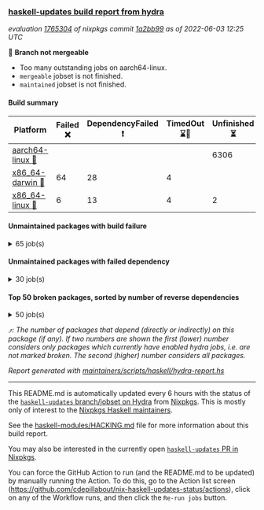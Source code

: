 ### [haskell-updates build report from hydra](https://hydra.nixos.org/jobset/nixpkgs/haskell-updates)
*evaluation [1765304](https://hydra.nixos.org/eval/1765304) of nixpkgs commit [1a2bb99](https://github.com/NixOS/nixpkgs/commits/1a2bb9918a9fcbe40a42f4bf0a17d571032fa933) as of 2022-06-03 12:25 UTC*

:red_circle: **Branch not mergeable**
  * Too many outstanding jobs on aarch64-linux.
  * `mergeable` jobset is not finished.
  * `maintained` jobset is not finished.

#### Build summary

 | Platform | Failed :x: | DependencyFailed :heavy_exclamation_mark: | TimedOut :hourglass::no_entry_sign: | Unfinished :hourglass_flowing_sand: | Success :heavy_check_mark: | 
 | --- | --- | --- | --- | --- | --- | 
 | [aarch64-linux :iphone:](https://hydra.nixos.org/eval/1765304?filter=.aarch64-linux) |  |  |  | 6306 | 4 | 
 | [x86_64-darwin :apple:](https://hydra.nixos.org/eval/1765304?filter=.x86_64-darwin) | 64 | 28 | 4 |  | 6157 | 
 | [x86_64-linux :penguin:](https://hydra.nixos.org/eval/1765304?filter=.x86_64-linux) | 6 | 13 | 4 | 2 | 6318 | 
#### Unmaintained packages with build failure
<details><summary>65 job(s) </summary>

- [ ] [[:iphone::hourglass_flowing_sand:]](https://hydra.nixos.org/build/179072015) [[:apple::x:]](https://hydra.nixos.org/build/179063516) [[:penguin::heavy_check_mark:]](https://hydra.nixos.org/build/179079506) [haskellPackages.di-core](https://hydra.nixos.org/eval/1765304?filter=haskellPackages.di-core)  :arrow_heading_up: 8 | 11
- [ ] [[:iphone::hourglass_flowing_sand:]](https://hydra.nixos.org/build/179071004) [[:apple::x:]](https://hydra.nixos.org/build/179073842) [[:penguin::heavy_check_mark:]](https://hydra.nixos.org/build/179065115) [haskellPackages.free-vector-spaces](https://hydra.nixos.org/eval/1765304?filter=haskellPackages.free-vector-spaces)  :arrow_heading_up: 1 | 7
- [ ] [[:iphone::hourglass_flowing_sand:]](https://hydra.nixos.org/build/179066416) [[:apple::x:]](https://hydra.nixos.org/build/179077317) [[:penguin::heavy_check_mark:]](https://hydra.nixos.org/build/179073445) [haskellPackages.invertible](https://hydra.nixos.org/eval/1765304?filter=haskellPackages.invertible)  :arrow_heading_up: 1 | 5
- [ ] [[:iphone::hourglass_flowing_sand:]](https://hydra.nixos.org/build/179068320) [[:apple::x:]](https://hydra.nixos.org/build/179072366) [[:penguin::x:]](https://hydra.nixos.org/build/179079943) [haskellPackages.compdoc](https://hydra.nixos.org/eval/1765304?filter=haskellPackages.compdoc)  :arrow_heading_up: 1 | 2
- [ ] [[:iphone::hourglass_flowing_sand:]](https://hydra.nixos.org/build/179062753) [[:apple::x:]](https://hydra.nixos.org/build/179069557) [[:penguin::heavy_check_mark:]](https://hydra.nixos.org/build/179068287) [haskellPackages.easytensor](https://hydra.nixos.org/eval/1765304?filter=haskellPackages.easytensor)  :arrow_heading_up: 1 | 1
- [ ] [[:iphone::hourglass_flowing_sand:]](https://hydra.nixos.org/build/179066266) [[:apple::x:]](https://hydra.nixos.org/build/179073489) [[:penguin::heavy_check_mark:]](https://hydra.nixos.org/build/179077924) [haskellPackages.grab](https://hydra.nixos.org/eval/1765304?filter=haskellPackages.grab)  :arrow_heading_up: 1 | 1
- [ ] [[:iphone::hourglass_flowing_sand:]](https://hydra.nixos.org/build/179078946) [[:apple::x:]](https://hydra.nixos.org/build/179074000) [[:penguin::heavy_check_mark:]](https://hydra.nixos.org/build/179071674) [haskellPackages.keep-alive](https://hydra.nixos.org/eval/1765304?filter=haskellPackages.keep-alive)  :arrow_heading_up: 1 | 1
- [ ] [[:iphone::hourglass_flowing_sand:]](https://hydra.nixos.org/build/179070564) [[:apple::x:]](https://hydra.nixos.org/build/179073841) [[:penguin::heavy_check_mark:]](https://hydra.nixos.org/build/179063192) [haskellPackages.sequence-formats](https://hydra.nixos.org/eval/1765304?filter=haskellPackages.sequence-formats)  :arrow_heading_up: 1 | 1
- [ ] [[:iphone::hourglass_flowing_sand:]](https://hydra.nixos.org/build/179063529) [[:apple::x:]](https://hydra.nixos.org/build/179077204) [[:penguin::heavy_check_mark:]](https://hydra.nixos.org/build/179073303) [haskellPackages.zip](https://hydra.nixos.org/eval/1765304?filter=haskellPackages.zip)  :arrow_heading_up: 0 | 5
- [ ] [[:iphone::hourglass_flowing_sand:]](https://hydra.nixos.org/build/179078671) [[:apple::x:]](https://hydra.nixos.org/build/179078612) [[:penguin::heavy_check_mark:]](https://hydra.nixos.org/build/179069097) [haskellPackages.PyF](https://hydra.nixos.org/eval/1765304?filter=haskellPackages.PyF)  :arrow_heading_up: 0 | 4
- [ ] [[:iphone::hourglass_flowing_sand:]](https://hydra.nixos.org/build/179072055) [[:apple::x:]](https://hydra.nixos.org/build/179078039) [[:penguin::heavy_check_mark:]](https://hydra.nixos.org/build/179068269) [haskellPackages.hmidi](https://hydra.nixos.org/eval/1765304?filter=haskellPackages.hmidi)  :arrow_heading_up: 0 | 4
- [ ] [[:iphone::hourglass_flowing_sand:]](https://hydra.nixos.org/build/179069750) [[:apple::x:]](https://hydra.nixos.org/build/179077338) [[:penguin::x:]](https://hydra.nixos.org/build/179064767) [haskellPackages.bloodhound](https://hydra.nixos.org/eval/1765304?filter=haskellPackages.bloodhound)  :arrow_heading_up: 0 | 2
- [ ] [[:iphone::hourglass_flowing_sand:]](https://hydra.nixos.org/build/179064212) [[:apple::x:]](https://hydra.nixos.org/build/179067470) [[:penguin::heavy_check_mark:]](https://hydra.nixos.org/build/179067662) [haskellPackages.posix-socket](https://hydra.nixos.org/eval/1765304?filter=haskellPackages.posix-socket)  :arrow_heading_up: 0 | 2
- [ ] [[:iphone::hourglass_flowing_sand:]](https://hydra.nixos.org/build/179061932) [[:apple::x:]](https://hydra.nixos.org/build/179070332) [[:penguin::x:]](https://hydra.nixos.org/build/179079437) [haskellPackages.composite-aeson-path](https://hydra.nixos.org/eval/1765304?filter=haskellPackages.composite-aeson-path)  :arrow_heading_up: 0 | 1
- [ ] [[:iphone::hourglass_flowing_sand:]](https://hydra.nixos.org/build/179066446) [[:apple::x:]](https://hydra.nixos.org/build/179072918) [[:penguin::heavy_check_mark:]](https://hydra.nixos.org/build/179070755) [haskellPackages.gi-gdkx11](https://hydra.nixos.org/eval/1765304?filter=haskellPackages.gi-gdkx11)  :arrow_heading_up: 0 | 1
- [ ] [[:iphone::hourglass_flowing_sand:]](https://hydra.nixos.org/build/179075182) [[:apple::x:]](https://hydra.nixos.org/build/179068241) [[:penguin::heavy_check_mark:]](https://hydra.nixos.org/build/179079129) [haskellPackages.hamid](https://hydra.nixos.org/eval/1765304?filter=haskellPackages.hamid)  :arrow_heading_up: 0 | 1
- [ ] [[:iphone::hourglass_flowing_sand:]](https://hydra.nixos.org/build/179069659) [[:apple::x:]](https://hydra.nixos.org/build/179071126) [[:penguin::heavy_check_mark:]](https://hydra.nixos.org/build/179079563) [haskellPackages.hmatrix-morpheus](https://hydra.nixos.org/eval/1765304?filter=haskellPackages.hmatrix-morpheus)  :arrow_heading_up: 0 | 1
- [ ] [[:iphone::hourglass_flowing_sand:]](https://hydra.nixos.org/build/179073746) [[:apple::x:]](https://hydra.nixos.org/build/179077643) [[:penguin::heavy_check_mark:]](https://hydra.nixos.org/build/179080493) [haskellPackages.huckleberry](https://hydra.nixos.org/eval/1765304?filter=haskellPackages.huckleberry)  :arrow_heading_up: 0 | 1
- [ ] [[:iphone::hourglass_flowing_sand:]](https://hydra.nixos.org/build/179067431) [[:apple::x:]](https://hydra.nixos.org/build/179079172) [[:penguin::heavy_check_mark:]](https://hydra.nixos.org/build/179077069) [haskellPackages.openal-ffi](https://hydra.nixos.org/eval/1765304?filter=haskellPackages.openal-ffi)  :arrow_heading_up: 0 | 1
- [ ] [[:iphone::hourglass_flowing_sand:]](https://hydra.nixos.org/build/179070075) [[:apple::x:]](https://hydra.nixos.org/build/179079818) [[:penguin::x:]](https://hydra.nixos.org/build/179076127) [haskellPackages.pcre2](https://hydra.nixos.org/eval/1765304?filter=haskellPackages.pcre2)  :arrow_heading_up: 0 | 1
- [ ] [[:iphone::hourglass_flowing_sand:]](https://hydra.nixos.org/build/179077629) [[:apple::x:]](https://hydra.nixos.org/build/179072654) [[:penguin::heavy_check_mark:]](https://hydra.nixos.org/build/179065194) [haskellPackages.select](https://hydra.nixos.org/eval/1765304?filter=haskellPackages.select)  :arrow_heading_up: 0 | 1
- [ ] [[:iphone::hourglass_flowing_sand:]](https://hydra.nixos.org/build/179067209) [[:apple::x:]](https://hydra.nixos.org/build/179063690) [[:penguin::heavy_check_mark:]](https://hydra.nixos.org/build/179068800) [haskellPackages.sysinfo](https://hydra.nixos.org/eval/1765304?filter=haskellPackages.sysinfo)  :arrow_heading_up: 0 | 1
- [ ] [[:iphone::hourglass_flowing_sand:]](https://hydra.nixos.org/build/179071092) [[:apple::x:]](https://hydra.nixos.org/build/179080756) [[:penguin::heavy_check_mark:]](https://hydra.nixos.org/build/179065681) [haskellPackages.FractalArt](https://hydra.nixos.org/eval/1765304?filter=haskellPackages.FractalArt) 
- [ ] [[:iphone::hourglass_flowing_sand:]](https://hydra.nixos.org/build/179063185) [[:apple::heavy_check_mark:]](https://hydra.nixos.org/build/179064282) [[:penguin::x:]](https://hydra.nixos.org/build/179072657) [haskellPackages.binary-io](https://hydra.nixos.org/eval/1765304?filter=haskellPackages.binary-io) 
- [ ] [[:iphone::hourglass_flowing_sand:]](https://hydra.nixos.org/build/179064497) [[:apple::x:]](https://hydra.nixos.org/build/179062384) [[:penguin::hourglass::no_entry_sign:]](https://hydra.nixos.org/build/179066691) [haskellPackages.bindings-common](https://hydra.nixos.org/eval/1765304?filter=haskellPackages.bindings-common) 
- [ ] [[:iphone::hourglass_flowing_sand:]](https://hydra.nixos.org/build/179073684) [[:apple::x:]](https://hydra.nixos.org/build/179077115) [[:penguin::heavy_check_mark:]](https://hydra.nixos.org/build/179064418) [haskellPackages.chiphunk](https://hydra.nixos.org/eval/1765304?filter=haskellPackages.chiphunk) 
- [ ] [[:iphone::hourglass_flowing_sand:]](https://hydra.nixos.org/build/179067240) [[:apple::x:]](https://hydra.nixos.org/build/179066776) [[:penguin::heavy_check_mark:]](https://hydra.nixos.org/build/179063089) [haskellPackages.diskhash](https://hydra.nixos.org/eval/1765304?filter=haskellPackages.diskhash) 
- [ ] [[:iphone::hourglass_flowing_sand:]](https://hydra.nixos.org/build/179072726) [[:apple::x:]](https://hydra.nixos.org/build/179069153) [[:penguin::heavy_check_mark:]](https://hydra.nixos.org/build/179063920) [haskellPackages.env-extra](https://hydra.nixos.org/eval/1765304?filter=haskellPackages.env-extra) 
- [ ] [[:iphone::hourglass_flowing_sand:]](https://hydra.nixos.org/build/179080379) [[:apple::x:]](https://hydra.nixos.org/build/179069971) [[:penguin::heavy_check_mark:]](https://hydra.nixos.org/build/179066173) [haskellPackages.epub-tools](https://hydra.nixos.org/eval/1765304?filter=haskellPackages.epub-tools) 
- [ ] [[:iphone::hourglass_flowing_sand:]](https://hydra.nixos.org/build/179080024) [[:apple::x:]](https://hydra.nixos.org/build/179075268) [[:penguin::heavy_check_mark:]](https://hydra.nixos.org/build/179073623) [haskellPackages.fudgets](https://hydra.nixos.org/eval/1765304?filter=haskellPackages.fudgets) 
- [ ] [[:iphone::hourglass_flowing_sand:]](https://hydra.nixos.org/build/179071521) [[:apple::x:]](https://hydra.nixos.org/build/179075006) [[:penguin::heavy_check_mark:]](https://hydra.nixos.org/build/179076604) [haskellPackages.gerrit](https://hydra.nixos.org/eval/1765304?filter=haskellPackages.gerrit) 
- [ ] [[:iphone::hourglass_flowing_sand:]](https://hydra.nixos.org/build/179063278) [[:apple::x:]](https://hydra.nixos.org/build/179068147) [[:penguin::heavy_check_mark:]](https://hydra.nixos.org/build/179070844) [haskellPackages.ghc-gc-hook](https://hydra.nixos.org/eval/1765304?filter=haskellPackages.ghc-gc-hook) 
- [ ] [[:apple::x:]](https://hydra.nixos.org/build/179066419) [haskellPackages.gi-gtkosxapplication](https://hydra.nixos.org/eval/1765304?filter=haskellPackages.gi-gtkosxapplication) 
- [ ] [[:apple::x:]](https://hydra.nixos.org/build/179069635) [haskellPackages.gtk-mac-integration](https://hydra.nixos.org/eval/1765304?filter=haskellPackages.gtk-mac-integration) 
- [ ] [[:iphone::hourglass_flowing_sand:]](https://hydra.nixos.org/build/179076974) [[:apple::x:]](https://hydra.nixos.org/build/179067045) [[:penguin::heavy_check_mark:]](https://hydra.nixos.org/build/179070965) [haskellPackages.gtk-traymanager](https://hydra.nixos.org/eval/1765304?filter=haskellPackages.gtk-traymanager) 
- [ ] [[:apple::x:]](https://hydra.nixos.org/build/179080546) [haskellPackages.gtk3-mac-integration](https://hydra.nixos.org/eval/1765304?filter=haskellPackages.gtk3-mac-integration) 
- [ ] [[:iphone::hourglass_flowing_sand:]](https://hydra.nixos.org/build/179061971) [[:apple::x:]](https://hydra.nixos.org/build/179063426) [[:penguin::heavy_check_mark:]](https://hydra.nixos.org/build/179071646) [haskellPackages.hid](https://hydra.nixos.org/eval/1765304?filter=haskellPackages.hid) 
- [ ] [[:iphone::hourglass_flowing_sand:]](https://hydra.nixos.org/build/179072433) [[:apple::x:]](https://hydra.nixos.org/build/179080030) [[:penguin::heavy_check_mark:]](https://hydra.nixos.org/build/179068258) [haskellPackages.higher-leveldb](https://hydra.nixos.org/eval/1765304?filter=haskellPackages.higher-leveldb) 
- [ ] [[:iphone::hourglass_flowing_sand:]](https://hydra.nixos.org/build/179061798) [[:apple::x:]](https://hydra.nixos.org/build/179069421) [[:penguin::heavy_check_mark:]](https://hydra.nixos.org/build/179068345) [haskellPackages.hinotify-conduit](https://hydra.nixos.org/eval/1765304?filter=haskellPackages.hinotify-conduit) 
- [ ] [[:iphone::hourglass_flowing_sand:]](https://hydra.nixos.org/build/179061598) [[:apple::x:]](https://hydra.nixos.org/build/179063833) [[:penguin::heavy_check_mark:]](https://hydra.nixos.org/build/179078483) [haskellPackages.hssh](https://hydra.nixos.org/eval/1765304?filter=haskellPackages.hssh) 
- [ ] [[:iphone::hourglass_flowing_sand:]](https://hydra.nixos.org/build/179078447) [[:apple::x:]](https://hydra.nixos.org/build/179064179) [[:penguin::heavy_check_mark:]](https://hydra.nixos.org/build/179065544) [haskellPackages.hsshellscript](https://hydra.nixos.org/eval/1765304?filter=haskellPackages.hsshellscript) 
- [ ] [[:iphone::hourglass_flowing_sand:]](https://hydra.nixos.org/build/179074844) [[:apple::x:]](https://hydra.nixos.org/build/179063095) [[:penguin::heavy_check_mark:]](https://hydra.nixos.org/build/179078906) [haskellPackages.hssourceinfo](https://hydra.nixos.org/eval/1765304?filter=haskellPackages.hssourceinfo) 
- [ ] [[:iphone::hourglass_flowing_sand:]](https://hydra.nixos.org/build/179068045) [[:apple::x:]](https://hydra.nixos.org/build/179079348) [[:penguin::heavy_check_mark:]](https://hydra.nixos.org/build/179070084) [haskellPackages.ipcvar](https://hydra.nixos.org/eval/1765304?filter=haskellPackages.ipcvar) 
- [ ] [[:apple::x:]](https://hydra.nixos.org/build/179073560) [haskellPackages.kqueue](https://hydra.nixos.org/eval/1765304?filter=haskellPackages.kqueue) 
- [ ] [[:iphone::hourglass_flowing_sand:]](https://hydra.nixos.org/build/179074199) [[:apple::x:]](https://hydra.nixos.org/build/179064612) [[:penguin::heavy_check_mark:]](https://hydra.nixos.org/build/179063995) [haskellPackages.leveldb-haskell-fork](https://hydra.nixos.org/eval/1765304?filter=haskellPackages.leveldb-haskell-fork) 
- [ ] [[:iphone::hourglass_flowing_sand:]](https://hydra.nixos.org/build/179073139) [[:apple::x:]](https://hydra.nixos.org/build/179061940) [[:penguin::heavy_check_mark:]](https://hydra.nixos.org/build/179080260) [haskellPackages.linux-framebuffer](https://hydra.nixos.org/eval/1765304?filter=haskellPackages.linux-framebuffer) 
- [ ] [[:iphone::hourglass_flowing_sand:]](https://hydra.nixos.org/build/179063965) [[:apple::x:]](https://hydra.nixos.org/build/179078873) [[:penguin::heavy_check_mark:]](https://hydra.nixos.org/build/179074478) [haskellPackages.mediawiki2latex](https://hydra.nixos.org/eval/1765304?filter=haskellPackages.mediawiki2latex) 
- [ ] [[:iphone::hourglass_flowing_sand:]](https://hydra.nixos.org/build/179069027) [[:apple::x:]](https://hydra.nixos.org/build/179071937) [[:penguin::heavy_check_mark:]](https://hydra.nixos.org/build/179079130) [haskellPackages.mercury-api](https://hydra.nixos.org/eval/1765304?filter=haskellPackages.mercury-api) 
- [ ] [[:iphone::hourglass_flowing_sand:]](https://hydra.nixos.org/build/179068290) [[:apple::x:]](https://hydra.nixos.org/build/179080076) [[:penguin::heavy_check_mark:]](https://hydra.nixos.org/build/179074457) [haskellPackages.nano-cryptr](https://hydra.nixos.org/eval/1765304?filter=haskellPackages.nano-cryptr) 
- [ ] [[:iphone::hourglass_flowing_sand:]](https://hydra.nixos.org/build/179079782) [[:apple::x:]](https://hydra.nixos.org/build/179072507) [[:penguin::heavy_check_mark:]](https://hydra.nixos.org/build/179080443) [haskellPackages.persistent-pagination](https://hydra.nixos.org/eval/1765304?filter=haskellPackages.persistent-pagination) 
- [ ] [[:iphone::hourglass_flowing_sand:]](https://hydra.nixos.org/build/179071816) [[:apple::x:]](https://hydra.nixos.org/build/179073643) [[:penguin::heavy_check_mark:]](https://hydra.nixos.org/build/179072304) [haskellPackages.phatsort](https://hydra.nixos.org/eval/1765304?filter=haskellPackages.phatsort) 
- [ ] [[:iphone::hourglass_flowing_sand:]](https://hydra.nixos.org/build/179073647) [[:apple::x:]](https://hydra.nixos.org/build/179080408) [[:penguin::heavy_check_mark:]](https://hydra.nixos.org/build/179070022) [haskellPackages.ping-wrapper](https://hydra.nixos.org/eval/1765304?filter=haskellPackages.ping-wrapper) 
- [ ] [[:iphone::hourglass_flowing_sand:]](https://hydra.nixos.org/build/179071908) [[:apple::x:]](https://hydra.nixos.org/build/179075532) [[:penguin::heavy_check_mark:]](https://hydra.nixos.org/build/179079347) [haskellPackages.posix-timer](https://hydra.nixos.org/eval/1765304?filter=haskellPackages.posix-timer) 
- [ ] [[:iphone::hourglass_flowing_sand:]](https://hydra.nixos.org/build/179075838) [[:apple::x:]](https://hydra.nixos.org/build/179065867) [[:penguin::heavy_check_mark:]](https://hydra.nixos.org/build/179077987) [haskellPackages.pthread](https://hydra.nixos.org/eval/1765304?filter=haskellPackages.pthread) 
- [ ] [[:iphone::hourglass_flowing_sand:]](https://hydra.nixos.org/build/179069415) [[:apple::x:]](https://hydra.nixos.org/build/179073373) [[:penguin::x:]](https://hydra.nixos.org/build/179074823) [haskellPackages.scenegraph](https://hydra.nixos.org/eval/1765304?filter=haskellPackages.scenegraph) 
- [ ] [[:iphone::hourglass_flowing_sand:]](https://hydra.nixos.org/build/179063362) [[:apple::x:]](https://hydra.nixos.org/build/179067157) [[:penguin::heavy_check_mark:]](https://hydra.nixos.org/build/179069901) [haskellPackages.sfml-audio](https://hydra.nixos.org/eval/1765304?filter=haskellPackages.sfml-audio) 
- [ ] [[:iphone::hourglass_flowing_sand:]](https://hydra.nixos.org/build/179079829) [[:apple::x:]](https://hydra.nixos.org/build/179078716) [[:penguin::heavy_check_mark:]](https://hydra.nixos.org/build/179072353) [haskellPackages.shared-memory](https://hydra.nixos.org/eval/1765304?filter=haskellPackages.shared-memory) 
- [ ] [[:iphone::hourglass_flowing_sand:]](https://hydra.nixos.org/build/179068637) [[:apple::x:]](https://hydra.nixos.org/build/179072695) [[:penguin::heavy_check_mark:]](https://hydra.nixos.org/build/179069692) [haskellPackages.skews](https://hydra.nixos.org/eval/1765304?filter=haskellPackages.skews) 
- [ ] [[:iphone::hourglass_flowing_sand:]](https://hydra.nixos.org/build/179079291) [[:apple::x:]](https://hydra.nixos.org/build/179078891) [[:penguin::heavy_check_mark:]](https://hydra.nixos.org/build/179068825) [haskellPackages.slugify](https://hydra.nixos.org/eval/1765304?filter=haskellPackages.slugify) 
- [ ] [[:iphone::hourglass_flowing_sand:]](https://hydra.nixos.org/build/179080373) [[:apple::x:]](https://hydra.nixos.org/build/179072670) [[:penguin::heavy_check_mark:]](https://hydra.nixos.org/build/179071968) [haskellPackages.tailfile-hinotify](https://hydra.nixos.org/eval/1765304?filter=haskellPackages.tailfile-hinotify) 
- [ ] [[:iphone::hourglass_flowing_sand:]](https://hydra.nixos.org/build/179070427) [[:apple::x:]](https://hydra.nixos.org/build/179063366) [[:penguin::heavy_check_mark:]](https://hydra.nixos.org/build/179074860) [haskellPackages.tini](https://hydra.nixos.org/eval/1765304?filter=haskellPackages.tini) 
- [ ] [[:iphone::hourglass_flowing_sand:]](https://hydra.nixos.org/build/179067680) [[:apple::x:]](https://hydra.nixos.org/build/179064378) [[:penguin::heavy_check_mark:]](https://hydra.nixos.org/build/179065946) [haskellPackages.xmonad-utils](https://hydra.nixos.org/eval/1765304?filter=haskellPackages.xmonad-utils) 
- [ ] [[:iphone::hourglass_flowing_sand:]](https://hydra.nixos.org/build/179075430) [[:apple::x:]](https://hydra.nixos.org/build/179067953) [[:penguin::heavy_check_mark:]](https://hydra.nixos.org/build/179065799) [haskellPackages.yoga](https://hydra.nixos.org/eval/1765304?filter=haskellPackages.yoga) 
- [ ] [[:iphone::hourglass_flowing_sand:]](https://hydra.nixos.org/build/179079532) [[:apple::x:]](https://hydra.nixos.org/build/179065669) [[:penguin::heavy_check_mark:]](https://hydra.nixos.org/build/179075069) [haskellPackages.zot](https://hydra.nixos.org/eval/1765304?filter=haskellPackages.zot) 
- [ ] [[:iphone::hourglass_flowing_sand:]](https://hydra.nixos.org/build/179066474) [[:apple::x:]](https://hydra.nixos.org/build/179064085) [[:penguin::heavy_check_mark:]](https://hydra.nixos.org/build/179066132) [haskellPackages.zxcvbn-c](https://hydra.nixos.org/eval/1765304?filter=haskellPackages.zxcvbn-c) 
</details>

#### Unmaintained packages with failed dependency
<details><summary>30 job(s) </summary>

- [ ] [[:iphone::hourglass_flowing_sand:]](https://hydra.nixos.org/build/179070983) [[:apple::heavy_exclamation_mark:]](https://hydra.nixos.org/build/179072217) [[:penguin::heavy_check_mark:]](https://hydra.nixos.org/build/179075865) [haskellPackages.di-handle](https://hydra.nixos.org/eval/1765304?filter=haskellPackages.di-handle)  :arrow_heading_up: 6 | 9
- [ ] [[:iphone::hourglass_flowing_sand:]](https://hydra.nixos.org/build/179071514) [[:apple::heavy_exclamation_mark:]](https://hydra.nixos.org/build/179068809) [[:penguin::heavy_check_mark:]](https://hydra.nixos.org/build/179079272) [haskellPackages.di-monad](https://hydra.nixos.org/eval/1765304?filter=haskellPackages.di-monad)  :arrow_heading_up: 6 | 9
- [ ] [[:iphone::hourglass_flowing_sand:]](https://hydra.nixos.org/build/179061716) [[:apple::heavy_exclamation_mark:]](https://hydra.nixos.org/build/179072623) [[:penguin::heavy_check_mark:]](https://hydra.nixos.org/build/179068300) [haskellPackages.di-df1](https://hydra.nixos.org/eval/1765304?filter=haskellPackages.di-df1)  :arrow_heading_up: 5 | 8
- [ ] [[:iphone::hourglass_flowing_sand:]](https://hydra.nixos.org/build/179076522) [[:apple::heavy_exclamation_mark:]](https://hydra.nixos.org/build/179063764) [[:penguin::heavy_check_mark:]](https://hydra.nixos.org/build/179069376) [haskellPackages.di-polysemy](https://hydra.nixos.org/eval/1765304?filter=haskellPackages.di-polysemy)  :arrow_heading_up: 1 | 4
- [ ] [[:iphone::hourglass_flowing_sand:]](https://hydra.nixos.org/build/179073641) [[:penguin::heavy_exclamation_mark:]](https://hydra.nixos.org/build/179062883) [haskellPackages.hbro](https://hydra.nixos.org/eval/1765304?filter=haskellPackages.hbro)  :arrow_heading_up: 1 | 1
- [ ] [[:iphone::hourglass_flowing_sand:]](https://hydra.nixos.org/build/179080257) [[:apple::heavy_exclamation_mark:]](https://hydra.nixos.org/build/179073586) [[:penguin::heavy_check_mark:]](https://hydra.nixos.org/build/179079745) [haskellPackages.moto](https://hydra.nixos.org/eval/1765304?filter=haskellPackages.moto)  :arrow_heading_up: 1 | 1
- [ ] [[:iphone::hourglass_flowing_sand:]](https://hydra.nixos.org/build/179074242) [[:apple::heavy_exclamation_mark:]](https://hydra.nixos.org/build/179066837) [[:penguin::heavy_check_mark:]](https://hydra.nixos.org/build/179070362) [haskellPackages.wss-client](https://hydra.nixos.org/eval/1765304?filter=haskellPackages.wss-client)  :arrow_heading_up: 1 | 1
- [ ] [[:iphone::hourglass_flowing_sand:]](https://hydra.nixos.org/build/179074702) [[:apple::heavy_exclamation_mark:]](https://hydra.nixos.org/build/179061581) [[:penguin::heavy_check_mark:]](https://hydra.nixos.org/build/179075723) [haskellPackages.di](https://hydra.nixos.org/eval/1765304?filter=haskellPackages.di)  :arrow_heading_up: 0 | 2
- [ ] [[:iphone::hourglass_flowing_sand:]](https://hydra.nixos.org/build/179077712) [[:apple::heavy_exclamation_mark:]](https://hydra.nixos.org/build/179076921) [[:penguin::heavy_check_mark:]](https://hydra.nixos.org/build/179073958) [haskellPackages.dde](https://hydra.nixos.org/eval/1765304?filter=haskellPackages.dde)  :arrow_heading_up: 0 | 1
- [ ] [[:iphone::hourglass_flowing_sand:]](https://hydra.nixos.org/build/179064709) [[:apple::heavy_exclamation_mark:]](https://hydra.nixos.org/build/179062645) [[:penguin::heavy_check_mark:]](https://hydra.nixos.org/build/179079262) [haskellPackages.invertible-hxt](https://hydra.nixos.org/eval/1765304?filter=haskellPackages.invertible-hxt)  :arrow_heading_up: 0 | 1
- [ ] [[:iphone::hourglass_flowing_sand:]](https://hydra.nixos.org/build/179061533) [[:apple::heavy_exclamation_mark:]](https://hydra.nixos.org/build/179062131) [[:penguin::heavy_exclamation_mark:]](https://hydra.nixos.org/build/179064491) [haskellPackages.GuiHaskell](https://hydra.nixos.org/eval/1765304?filter=haskellPackages.GuiHaskell) 
- [ ] [[:iphone::hourglass_flowing_sand:]](https://hydra.nixos.org/build/179075623) [[:apple::heavy_exclamation_mark:]](https://hydra.nixos.org/build/179064717) [[:penguin::heavy_exclamation_mark:]](https://hydra.nixos.org/build/179071123) [haskellPackages.HPlot](https://hydra.nixos.org/eval/1765304?filter=haskellPackages.HPlot) 
- [ ] [[:iphone::hourglass_flowing_sand:]](https://hydra.nixos.org/build/179063584) [[:apple::heavy_exclamation_mark:]](https://hydra.nixos.org/build/179079229) [[:penguin::heavy_exclamation_mark:]](https://hydra.nixos.org/build/179072676) [haskellPackages.bluetile](https://hydra.nixos.org/eval/1765304?filter=haskellPackages.bluetile) 
- [ ] [[:iphone::hourglass_flowing_sand:]](https://hydra.nixos.org/build/179065809) [[:apple::heavy_exclamation_mark:]](https://hydra.nixos.org/build/179068776) [[:penguin::heavy_exclamation_mark:]](https://hydra.nixos.org/build/179077271) [haskellPackages.compdoc-dhall-decoder](https://hydra.nixos.org/eval/1765304?filter=haskellPackages.compdoc-dhall-decoder) 
- [ ] [[:iphone::hourglass_flowing_sand:]](https://hydra.nixos.org/build/179074482) [[:apple::heavy_exclamation_mark:]](https://hydra.nixos.org/build/179073189) [[:penguin::heavy_check_mark:]](https://hydra.nixos.org/build/179065292) [haskellPackages.easytensor-vulkan](https://hydra.nixos.org/eval/1765304?filter=haskellPackages.easytensor-vulkan) 
- [ ] [[:iphone::hourglass_flowing_sand:]](https://hydra.nixos.org/build/179062816) [[:apple::heavy_exclamation_mark:]](https://hydra.nixos.org/build/179064954) [[:penguin::heavy_exclamation_mark:]](https://hydra.nixos.org/build/179075653) [haskellPackages.gladexml-accessor](https://hydra.nixos.org/eval/1765304?filter=haskellPackages.gladexml-accessor) 
- [ ] [[:iphone::hourglass_flowing_sand:]](https://hydra.nixos.org/build/179080648) [[:apple::heavy_exclamation_mark:]](https://hydra.nixos.org/build/179062422) [[:penguin::heavy_check_mark:]](https://hydra.nixos.org/build/179064448) [haskellPackages.grab-form](https://hydra.nixos.org/eval/1765304?filter=haskellPackages.grab-form) 
- [ ] [[:iphone::hourglass_flowing_sand:]](https://hydra.nixos.org/build/179079845) [[:apple::heavy_exclamation_mark:]](https://hydra.nixos.org/build/179073410) [[:penguin::heavy_exclamation_mark:]](https://hydra.nixos.org/build/179080137) [haskellPackages.gtk2hs-cast-glade](https://hydra.nixos.org/eval/1765304?filter=haskellPackages.gtk2hs-cast-glade) 
- [ ] [[:iphone::hourglass_flowing_sand:]](https://hydra.nixos.org/build/179069277) [[:penguin::heavy_exclamation_mark:]](https://hydra.nixos.org/build/179061985) [haskellPackages.hbro-contrib](https://hydra.nixos.org/eval/1765304?filter=haskellPackages.hbro-contrib) 
- [ ] [[:iphone::hourglass_flowing_sand:]](https://hydra.nixos.org/build/179069445) [[:apple::heavy_exclamation_mark:]](https://hydra.nixos.org/build/179072395) [[:penguin::heavy_exclamation_mark:]](https://hydra.nixos.org/build/179079622) [haskellPackages.hstzaar](https://hydra.nixos.org/eval/1765304?filter=haskellPackages.hstzaar) 
- [ ] [[:iphone::hourglass_flowing_sand:]](https://hydra.nixos.org/build/179072852) [[:apple::heavy_exclamation_mark:]](https://hydra.nixos.org/build/179074989) [[:penguin::heavy_exclamation_mark:]](https://hydra.nixos.org/build/179075654) [haskellPackages.minesweeper](https://hydra.nixos.org/eval/1765304?filter=haskellPackages.minesweeper) 
- [ ] [[:iphone::hourglass_flowing_sand:]](https://hydra.nixos.org/build/179075982) [[:apple::heavy_exclamation_mark:]](https://hydra.nixos.org/build/179065318) [[:penguin::heavy_check_mark:]](https://hydra.nixos.org/build/179061977) [haskellPackages.moto-postgresql](https://hydra.nixos.org/eval/1765304?filter=haskellPackages.moto-postgresql) 
- [ ] [[:iphone::hourglass_flowing_sand:]](https://hydra.nixos.org/build/179063796) [[:apple::heavy_exclamation_mark:]](https://hydra.nixos.org/build/179068377) [[:penguin::heavy_check_mark:]](https://hydra.nixos.org/build/179072516) [haskellPackages.network-messagepack-rpc-websocket](https://hydra.nixos.org/eval/1765304?filter=haskellPackages.network-messagepack-rpc-websocket) 
- [ ] [[:iphone::hourglass_flowing_sand:]](https://hydra.nixos.org/build/179076808) [[:apple::heavy_exclamation_mark:]](https://hydra.nixos.org/build/179074600) [[:penguin::heavy_exclamation_mark:]](https://hydra.nixos.org/build/179074528) [haskellPackages.nymphaea](https://hydra.nixos.org/eval/1765304?filter=haskellPackages.nymphaea) 
- [ ] [[:iphone::hourglass_flowing_sand:]](https://hydra.nixos.org/build/179069842) [[:apple::heavy_exclamation_mark:]](https://hydra.nixos.org/build/179065299) [[:penguin::heavy_check_mark:]](https://hydra.nixos.org/build/179064077) [haskellPackages.polysemy-log-di](https://hydra.nixos.org/eval/1765304?filter=haskellPackages.polysemy-log-di) 
- [ ] [[:iphone::hourglass_flowing_sand:]](https://hydra.nixos.org/build/179073533) [[:apple::heavy_exclamation_mark:]](https://hydra.nixos.org/build/179076602) [[:penguin::heavy_check_mark:]](https://hydra.nixos.org/build/179070924) [haskellPackages.postgresql-replicant](https://hydra.nixos.org/eval/1765304?filter=haskellPackages.postgresql-replicant) 
- [ ] [[:iphone::hourglass_flowing_sand:]](https://hydra.nixos.org/build/179074401) [[:apple::heavy_exclamation_mark:]](https://hydra.nixos.org/build/179069572) [[:penguin::heavy_exclamation_mark:]](https://hydra.nixos.org/build/179076307) [haskellPackages.proplang](https://hydra.nixos.org/eval/1765304?filter=haskellPackages.proplang) 
- [ ] [[:iphone::hourglass_flowing_sand:]](https://hydra.nixos.org/build/179066839) [[:apple::heavy_exclamation_mark:]](https://hydra.nixos.org/build/179070507) [[:penguin::heavy_check_mark:]](https://hydra.nixos.org/build/179074109) [haskellPackages.sequenceTools](https://hydra.nixos.org/eval/1765304?filter=haskellPackages.sequenceTools) 
- [ ] [[:iphone::hourglass_flowing_sand:]](https://hydra.nixos.org/build/179074646) [[:apple::heavy_exclamation_mark:]](https://hydra.nixos.org/build/179079455) [[:penguin::heavy_exclamation_mark:]](https://hydra.nixos.org/build/179062424) [haskellPackages.showdown](https://hydra.nixos.org/eval/1765304?filter=haskellPackages.showdown) 
- [ ] [[:iphone::hourglass_flowing_sand:]](https://hydra.nixos.org/build/179079321) [[:apple::heavy_exclamation_mark:]](https://hydra.nixos.org/build/179080550) [[:penguin::heavy_check_mark:]](https://hydra.nixos.org/build/179064359) [haskellPackages.xbattbar](https://hydra.nixos.org/eval/1765304?filter=haskellPackages.xbattbar) 
</details>

#### Top 50 broken packages, sorted by number of reverse dependencies
<details><summary>50 job(s) </summary>

[amazonka-core](https://packdeps.haskellers.com/reverse/amazonka-core) :arrow_heading_up: 185  
[gogol-core](https://packdeps.haskellers.com/reverse/gogol-core) :arrow_heading_up: 184  
[haskell98](https://packdeps.haskellers.com/reverse/haskell98) :arrow_heading_up: 153  
[enumerator](https://packdeps.haskellers.com/reverse/enumerator) :arrow_heading_up: 56  
[util](https://packdeps.haskellers.com/reverse/util) :arrow_heading_up: 49  
[derive](https://packdeps.haskellers.com/reverse/derive) :arrow_heading_up: 48  
[amazonka](https://packdeps.haskellers.com/reverse/amazonka) :arrow_heading_up: 43  
[accelerate](https://packdeps.haskellers.com/reverse/accelerate) :arrow_heading_up: 42  
[parseargs](https://packdeps.haskellers.com/reverse/parseargs) :arrow_heading_up: 42  
[syb-with-class](https://packdeps.haskellers.com/reverse/syb-with-class) :arrow_heading_up: 42  
[MonadCatchIO-transformers](https://packdeps.haskellers.com/reverse/MonadCatchIO-transformers) :arrow_heading_up: 41  
[autodocodec](https://packdeps.haskellers.com/reverse/autodocodec) :arrow_heading_up: 33  
[data-lens](https://packdeps.haskellers.com/reverse/data-lens) :arrow_heading_up: 33  
[rank1dynamic](https://packdeps.haskellers.com/reverse/rank1dynamic) :arrow_heading_up: 33  
[distributed-static](https://packdeps.haskellers.com/reverse/distributed-static) :arrow_heading_up: 31  
[language-ecmascript](https://packdeps.haskellers.com/reverse/language-ecmascript) :arrow_heading_up: 31  
[distributed-process](https://packdeps.haskellers.com/reverse/distributed-process) :arrow_heading_up: 30  
[ip](https://packdeps.haskellers.com/reverse/ip) :arrow_heading_up: 29  
[iteratee](https://packdeps.haskellers.com/reverse/iteratee) :arrow_heading_up: 29  
[jmacro](https://packdeps.haskellers.com/reverse/jmacro) :arrow_heading_up: 29  
[validity-aeson](https://packdeps.haskellers.com/reverse/validity-aeson) :arrow_heading_up: 29  
[text-format](https://packdeps.haskellers.com/reverse/text-format) :arrow_heading_up: 28  
[autodocodec-schema](https://packdeps.haskellers.com/reverse/autodocodec-schema) :arrow_heading_up: 27  
[mmsyn3](https://packdeps.haskellers.com/reverse/mmsyn3) :arrow_heading_up: 27  
[autodocodec-yaml](https://packdeps.haskellers.com/reverse/autodocodec-yaml) :arrow_heading_up: 26  
[crypto-numbers](https://packdeps.haskellers.com/reverse/crypto-numbers) :arrow_heading_up: 26  
[either-unwrap](https://packdeps.haskellers.com/reverse/either-unwrap) :arrow_heading_up: 25  
[web-routes-th](https://packdeps.haskellers.com/reverse/web-routes-th) :arrow_heading_up: 24  
[crypto-pubkey](https://packdeps.haskellers.com/reverse/crypto-pubkey) :arrow_heading_up: 23  
[ixset-typed](https://packdeps.haskellers.com/reverse/ixset-typed) :arrow_heading_up: 23  
[sydtest](https://packdeps.haskellers.com/reverse/sydtest) :arrow_heading_up: 23  
[haskelldb](https://packdeps.haskellers.com/reverse/haskelldb) :arrow_heading_up: 22  
[wxdirect](https://packdeps.haskellers.com/reverse/wxdirect) :arrow_heading_up: 22  
[alg](https://packdeps.haskellers.com/reverse/alg) :arrow_heading_up: 21  
[amazonka-s3](https://packdeps.haskellers.com/reverse/amazonka-s3) :arrow_heading_up: 21  
[mmsyn2](https://packdeps.haskellers.com/reverse/mmsyn2) :arrow_heading_up: 21  
[userid](https://packdeps.haskellers.com/reverse/userid) :arrow_heading_up: 21  
[wxc](https://packdeps.haskellers.com/reverse/wxc) :arrow_heading_up: 21  
[biocore](https://packdeps.haskellers.com/reverse/biocore) :arrow_heading_up: 20  
[subG](https://packdeps.haskellers.com/reverse/subG) :arrow_heading_up: 20  
[wxcore](https://packdeps.haskellers.com/reverse/wxcore) :arrow_heading_up: 20  
[attoparsec-enumerator](https://packdeps.haskellers.com/reverse/attoparsec-enumerator) :arrow_heading_up: 19  
[bytestring-show](https://packdeps.haskellers.com/reverse/bytestring-show) :arrow_heading_up: 19  
[fay](https://packdeps.haskellers.com/reverse/fay) :arrow_heading_up: 19  
[harp](https://packdeps.haskellers.com/reverse/harp) :arrow_heading_up: 19  
[hsx2hs](https://packdeps.haskellers.com/reverse/hsx2hs) :arrow_heading_up: 19  
[ixset](https://packdeps.haskellers.com/reverse/ixset) :arrow_heading_up: 19  
[wx](https://packdeps.haskellers.com/reverse/wx) :arrow_heading_up: 19  
[asn1-data](https://packdeps.haskellers.com/reverse/asn1-data) :arrow_heading_up: 18  
[dbus-core](https://packdeps.haskellers.com/reverse/dbus-core) :arrow_heading_up: 18  
</details>


*:arrow_heading_up:: The number of packages that depend (directly or indirectly) on this package (if any). If two numbers are shown the first (lower) number considers only packages which currently have enabled hydra jobs, i.e. are not marked broken. The second (higher) number considers all packages.*

*Report generated with [maintainers/scripts/haskell/hydra-report.hs](https://github.com/NixOS/nixpkgs/blob/haskell-updates/maintainers/scripts/haskell/hydra-report.sh)*


----------------------------------------------------------------------

This README.md is automatically updated every 6 hours with the status of the
[`haskell-updates` branch/jobset on Hydra](https://hydra.nixos.org/jobset/nixpkgs/haskell-updates)
from [Nixpkgs](https://github.com/NixOS/nixpkgs).  This is mostly only of
interest to the [Nixpkgs Haskell maintainers](https://github.com/orgs/NixOS/teams/haskell).

See the
[haskell-modules/HACKING.md](https://github.com/NixOS/nixpkgs/blob/haskell-updates/pkgs/development/haskell-modules/HACKING.md)
file for more information about this build report.

You may also be interested in the currently open
[`haskell-updates` PR in Nixpkgs](https://github.com/nixos/nixpkgs/pulls?q=is%3Apr+is%3Aopen+head%3Ahaskell-updates).

You can force the GitHub Action to run (and the README.md to be updated) by
manually running the Action.  To do this, go to the Action list screen
(https://github.com/cdepillabout/nix-haskell-updates-status/actions),
click on any of the Workflow runs, and then click the `Re-run jobs` button.
